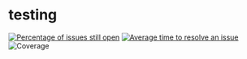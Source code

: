 # testing

[![Percentage of issues still open](http://isitmaintained.com/badge/open/Taek-Lee00/testing.svg)](http://isitmaintained.com/project/Taek-Lee00/testing "Percentage of issues still open")
[![Average time to resolve an issue](http://isitmaintained.com/badge/resolution/Taek-Lee00/testing.svg)](http://isitmaintained.com/project/Taek-Lee00/testing "Average time to resolve an issue")
![Coverage](https://github.com/Taek-Lee00/testing/tree/main/docs/coverage.svg)

